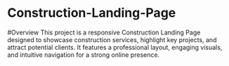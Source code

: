 # Construction-Landing-Page
#Overview
This project is a responsive Construction Landing Page designed to showcase construction services, highlight key projects, and attract potential clients.
It features a professional layout, engaging visuals, and intuitive navigation for a strong online presence.
